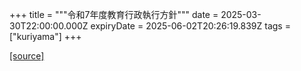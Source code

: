 +++
title = """令和7年度教育行政執行方針"""
date = 2025-03-30T22:00:00.000Z
expiryDate = 2025-06-02T20:26:19.839Z
tags = ["kuriyama"]
+++


[[source]](https://www.town.kuriyama.hokkaido.jp/soshiki/28/31116.html)
